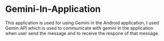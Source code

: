 # Gemini-In-Application
 This application is used for using Gemini in the Android application, I used Gemin API which is used to communicate with gemini in the application when user send the message and to receive the respone of that message.
